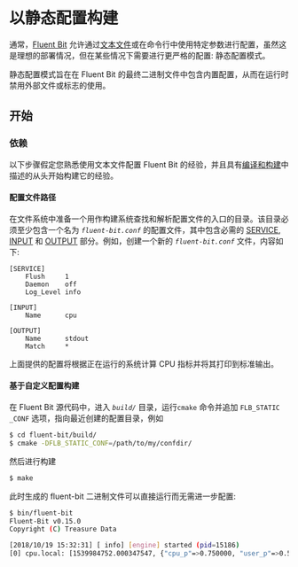 # 以静态配置构建

通常，[Fluent Bit](https://fluentbit.io) 允许通过[文本文件](../../administration/configuring-fluent-bit/configuration-file.md)或在命令行中使用特定参数进行配置，虽然这是理想的部署情况，但在某些情况下需要进行更严格的配置: 静态配置模式。

静态配置模式旨在在 Fluent Bit 的最终二进制文件中包含内置配置，从而在运行时禁用外部文件或标志的使用。

## 开始 <a id="getting-started"></a>

### 依赖 <a id="requirements"></a>

以下步骤假定您熟悉使用文本文件配置 Fluent Bit 的经验，并且具有[编译和构建](../../installation/sources/build-and-install.md)中描述的从头开始构建它的经验。

#### 配置文件路径 <a id="configuration-directory"></a>

在文件系统中准备一个用作构建系统查找和解析配置文件的入口的目录。该目录必须至少包含一个名为 _`fluent-bit.conf`_ 的配置文件，其中包含必需的 [SERVICE](../../administration/configuring-fluent-bit/configuration-file.md#config_section), [INPUT](../../administration/configuring-fluent-bit/configuration-file.md#config_input) 和 [OUTPUT](../../administration/configuring-fluent-bit/configuration-file.md#config_output) 部分。例如，创建一个新的 _`fluent-bit.conf`_ 文件，内容如下:

```text
[SERVICE]
    Flush     1
    Daemon    off
    Log_Level info

[INPUT]
    Name      cpu

[OUTPUT]
    Name      stdout
    Match     *
```

上面提供的配置将根据正在运行的系统计算 CPU 指标并将其打印到标准输出。

#### 基于自定义配置构建 <a id="build-with-custom-configuration"></a>

在 Fluent Bit 源代码中，进入 _`build/`_ 目录，运行`cmake` 命令并追加 `FLB_STATIC _CONF` 选项，指向最近创建的配置目录，例如

```bash
$ cd fluent-bit/build/
$ cmake -DFLB_STATIC_CONF=/path/to/my/confdir/
```

然后进行构建

```bash
$ make
```

此时生成的 fluent-bit 二进制文件可以直接运行而无需进一步配置:

```bash
$ bin/fluent-bit
Fluent-Bit v0.15.0
Copyright (C) Treasure Data

[2018/10/19 15:32:31] [ info] [engine] started (pid=15186)
[0] cpu.local: [1539984752.000347547, {"cpu_p"=>0.750000, "user_p"=>0.500000, "system_p"=>0.250000, "cpu0.p_cpu"=>1.000000, "cpu0.p_user"=>1.000000, "cpu0.p_system"=>0.000000, "cpu1.p_cpu"=>0.000000, "cpu1.p_user"=>0.000000, "cpu1.p_system"=>0.000000, "cpu2.p_cpu"=>0.000000, "cpu2.p_user"=>0.000000, "cpu2.p_system"=>0.000000, "cpu3.p_cpu"=>1.000000, "cpu3.p_user"=>1.000000, "cpu3.p_system"=>0.000000}]
```

